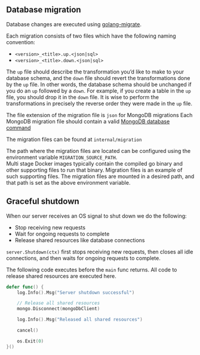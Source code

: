 ## Database migration

Database changes are executed using [golang-migrate](https://github.com/golang-migrate/migrate).

Each migration consists of two files which have the following naming convention:
- `<version>_<title>.up.<json|sql>`
- `<version>_<title>.down.<json|sql>`

The `up` file should describe the transformation you’d like to make to your database schema, and the `down` file should revert the transformations done by the `up` file. In other words, the database schema should be unchanged if you do an `up` followed by a `down`. For example, if you create a table in the `up` file, you should drop it in the `down` file. It is wise to perform the transformations in precisely the reverse order they were made in the `up` file.

The file extension of the migration file is `json` for MongoDB migrations
Each MongoDB migration file should contain a valid [MongoDB database command](https://docs.mongodb.com/manual/reference/command)

The migration files can be found at `internal/migration`

The path where the migration files are located can be configured using the environment variable `MIGRATION_SOURCE_PATH`.\
Multi stage Docker images typically contain the compiled go binary and other supporting files to run that binary. Migration files is an example of such supporting files. The migration files are mounted in a desired path, and that path is set as the above environment variable. 


## Graceful shutdown

When our server receives an OS signal to shut down we do the following:

- Stop receiving new requests
- Wait for ongoing requests to complete
- Release shared resources like database connections 

`server.Shutdown(ctx)` first stops receiving new requests, then closes all idle connections, and then waits for ongoing requests to complete.

The following code executes before the `main` func returns. All code to release shared resources are executed here.
```go
defer func() {
	log.Info().Msg("Server shutdown successful")

	// Release all shared resources
	mongo.Disconnect(mongoDbClient)

	log.Info().Msg("Released all shared resources")

	cancel()

	os.Exit(0)
}()
```
                     
